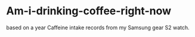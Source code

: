 # Am-i-drinking-coffee-right-now
based on a year Caffeine intake records from my Samsung gear S2 watch.

